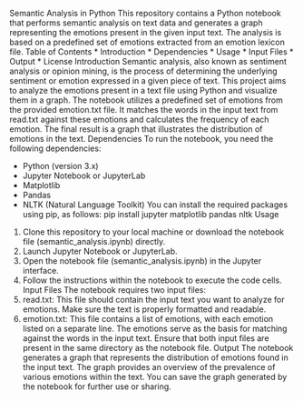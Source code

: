 Semantic Analysis in Python
This repository contains a Python notebook that performs semantic analysis on text data and generates a graph representing the emotions present in the given input text. The analysis is based on a predefined set of emotions extracted from an emotion lexicon file.
Table of Contents
    * Introduction
    * Dependencies
    * Usage
    * Input Files
    * Output
    * License
Introduction
Semantic analysis, also known as sentiment analysis or opinion mining, is the process of determining the underlying sentiment or emotion expressed in a given piece of text. This project aims to analyze the emotions present in a text file using Python and visualize them in a graph.
The notebook utilizes a predefined set of emotions from the provided emotion.txt file. It matches the words in the input text from read.txt against these emotions and calculates the frequency of each emotion. The final result is a graph that illustrates the distribution of emotions in the text.
Dependencies
To run the notebook, you need the following dependencies:
* Python (version 3.x)
* Jupyter Notebook or JupyterLab
* Matplotlib
* Pandas
* NLTK (Natural Language Toolkit)
You can install the required packages using pip, as follows:
    pip install jupyter matplotlib pandas nltk 
Usage
1. Clone this repository to your local machine or download the notebook file (semantic_analysis.ipynb) directly.
2. Launch Jupyter Notebook or JupyterLab.
3. Open the notebook file (semantic_analysis.ipynb) in the Jupyter interface.
4. Follow the instructions within the notebook to execute the code cells.
Input Files
The notebook requires two input files:
1. read.txt: This file should contain the input text you want to analyze for emotions. Make sure the text is properly formatted and readable.
2. emotion.txt: This file contains a list of emotions, with each emotion listed on a separate line. The emotions serve as the basis for matching against the words in the input text.
Ensure that both input files are present in the same directory as the notebook file.
Output
The notebook generates a graph that represents the distribution of emotions found in the input text. The graph provides an overview of the prevalence of various emotions within the text.
You can save the graph generated by the notebook for further use or sharing.

